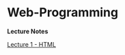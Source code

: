 # Web-Programming

**Lecture Notes**

[Lecture 1 - HTML](https://unexpected-fin-7b2.notion.site/Lecture-1-2438ec6e40e84b37924bf5c413653518)

